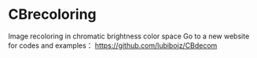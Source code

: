 # CBrecoloring
Image recoloring in chromatic brightness color space
Go to a new website for codes and examples： https://github.com/lubibojz/CBdecom

